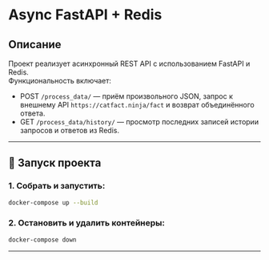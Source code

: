 # Async FastAPI + Redis

##  Описание

Проект реализует асинхронный REST API с использованием FastAPI и Redis.  
Функциональность включает:
- POST `/process_data/` — приём произвольного JSON, запрос к внешнему API `https://catfact.ninja/fact` и возврат объединённого ответа.
- GET `/process_data/history/` — просмотр последних записей истории запросов и ответов из Redis.

---

## 🚀 Запуск проекта

### 1. Собрать и запустить:

```bash
docker-compose up --build
```

### 2. Остановить и удалить контейнеры:

```bash
docker-compose down
```

---

